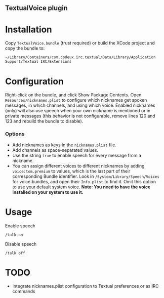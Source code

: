 TextualVoice plugin
-------------------

Installation
============
Copy `TextualVoice.bundle` (trust required) or build the XCode project and copy the bundle to:
```
~/Library/Containers/com.codeux.irc.textual/Data/Library/Application Support/Textual IRC/Extensions
```

Configuration
=============
Right-click on the bundle, and click Show Package Contents. Open `Resources/nicknames.plist` to configure which nicknames get spoken messages, in which channels, and using which voice. Enabled nicknames (only) will also use speech when your own nickname is mentioned or in private messages (this behavior is not configurable, remove lines 120 and 123 and rebuild the bundle to disable).

### Options
* Add nicknames as keys in the `nicknames.plist` file.
* Add channels as space-separated values.
* Use the string `true` to enable speech for every message from a nickname.
* You can assign different voices to different nicknames by adding `voice:tom.premium` to values, which is the last part of their corresponding Bundle identifier. Look in `/System/Library/Speech/Voices` for voice bundles, and open their `Info.plist` to find it. Omit this option to use your default system voice. **Note: You need to have the voice installed on your system to use it.**


Usage
=====
Enable speech
```
/talk on
```

Disable speech
```
/talk off
```

TODO
====
* Integrate nicknames.plist configuration to Textual preferences or as IRC commands
